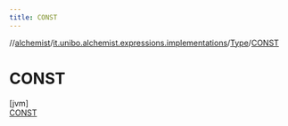 ```yaml
---
title: CONST
---
```

//[alchemist](../../../../index.html)/[it.unibo.alchemist.expressions.implementations](../../index.html)/[Type](../index.html)/[CONST](index.html)



# CONST



[jvm]\
[CONST](index.html)


